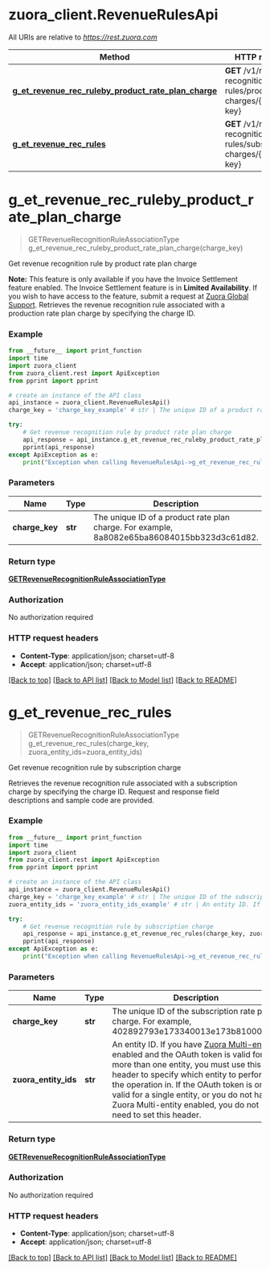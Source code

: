 # zuora_client.RevenueRulesApi

All URIs are relative to *https://rest.zuora.com*

Method | HTTP request | Description
------------- | ------------- | -------------
[**g_et_revenue_rec_ruleby_product_rate_plan_charge**](RevenueRulesApi.md#g_et_revenue_rec_ruleby_product_rate_plan_charge) | **GET** /v1/revenue-recognition-rules/product-charges/{charge-key} | Get revenue recognition rule by product rate plan charge
[**g_et_revenue_rec_rules**](RevenueRulesApi.md#g_et_revenue_rec_rules) | **GET** /v1/revenue-recognition-rules/subscription-charges/{charge-key} | Get revenue recognition rule by subscription charge


# **g_et_revenue_rec_ruleby_product_rate_plan_charge**
> GETRevenueRecognitionRuleAssociationType g_et_revenue_rec_ruleby_product_rate_plan_charge(charge_key)

Get revenue recognition rule by product rate plan charge

**Note:** This feature is only available if you have the Invoice Settlement feature enabled. The Invoice Settlement feature is in **Limited Availability**. If you wish to have access to the feature, submit a request at [Zuora Global Support](http://support.zuora.com/).   Retrieves the revenue recognition rule associated with a production rate plan charge by specifying the charge ID. 

### Example
```python
from __future__ import print_function
import time
import zuora_client
from zuora_client.rest import ApiException
from pprint import pprint

# create an instance of the API class
api_instance = zuora_client.RevenueRulesApi()
charge_key = 'charge_key_example' # str | The unique ID of a product rate plan charge. For example, 8a8082e65ba86084015bb323d3c61d82. 

try:
    # Get revenue recognition rule by product rate plan charge
    api_response = api_instance.g_et_revenue_rec_ruleby_product_rate_plan_charge(charge_key)
    pprint(api_response)
except ApiException as e:
    print("Exception when calling RevenueRulesApi->g_et_revenue_rec_ruleby_product_rate_plan_charge: %s\n" % e)
```

### Parameters

Name | Type | Description  | Notes
------------- | ------------- | ------------- | -------------
 **charge_key** | **str**| The unique ID of a product rate plan charge. For example, 8a8082e65ba86084015bb323d3c61d82.  | 

### Return type

[**GETRevenueRecognitionRuleAssociationType**](GETRevenueRecognitionRuleAssociationType.md)

### Authorization

No authorization required

### HTTP request headers

 - **Content-Type**: application/json; charset=utf-8
 - **Accept**: application/json; charset=utf-8

[[Back to top]](#) [[Back to API list]](../README.md#documentation-for-api-endpoints) [[Back to Model list]](../README.md#documentation-for-models) [[Back to README]](../README.md)

# **g_et_revenue_rec_rules**
> GETRevenueRecognitionRuleAssociationType g_et_revenue_rec_rules(charge_key, zuora_entity_ids=zuora_entity_ids)

Get revenue recognition rule by subscription charge

Retrieves the revenue recognition rule associated with a subscription charge by specifying the charge ID. Request and response field descriptions and sample code are provided. 

### Example
```python
from __future__ import print_function
import time
import zuora_client
from zuora_client.rest import ApiException
from pprint import pprint

# create an instance of the API class
api_instance = zuora_client.RevenueRulesApi()
charge_key = 'charge_key_example' # str | The unique ID of the subscription rate plan charge. For example, 402892793e173340013e173b81000012. 
zuora_entity_ids = 'zuora_entity_ids_example' # str | An entity ID. If you have [Zuora Multi-entity](https://knowledgecenter.zuora.com/BB_Introducing_Z_Business/Multi-entity) enabled and the OAuth token is valid for more than one entity, you must use this header to specify which entity to perform the operation in. If the OAuth token is only valid for a single entity, or you do not have Zuora Multi-entity enabled, you do not need to set this header.  (optional)

try:
    # Get revenue recognition rule by subscription charge
    api_response = api_instance.g_et_revenue_rec_rules(charge_key, zuora_entity_ids=zuora_entity_ids)
    pprint(api_response)
except ApiException as e:
    print("Exception when calling RevenueRulesApi->g_et_revenue_rec_rules: %s\n" % e)
```

### Parameters

Name | Type | Description  | Notes
------------- | ------------- | ------------- | -------------
 **charge_key** | **str**| The unique ID of the subscription rate plan charge. For example, 402892793e173340013e173b81000012.  | 
 **zuora_entity_ids** | **str**| An entity ID. If you have [Zuora Multi-entity](https://knowledgecenter.zuora.com/BB_Introducing_Z_Business/Multi-entity) enabled and the OAuth token is valid for more than one entity, you must use this header to specify which entity to perform the operation in. If the OAuth token is only valid for a single entity, or you do not have Zuora Multi-entity enabled, you do not need to set this header.  | [optional] 

### Return type

[**GETRevenueRecognitionRuleAssociationType**](GETRevenueRecognitionRuleAssociationType.md)

### Authorization

No authorization required

### HTTP request headers

 - **Content-Type**: application/json; charset=utf-8
 - **Accept**: application/json; charset=utf-8

[[Back to top]](#) [[Back to API list]](../README.md#documentation-for-api-endpoints) [[Back to Model list]](../README.md#documentation-for-models) [[Back to README]](../README.md)

